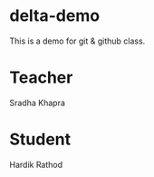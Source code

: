 # delta-demo

This is a demo for git &amp; github class.

# Teacher

Sradha Khapra

# Student

Hardik Rathod
